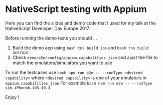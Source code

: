 # NativeScript testing with Appium

Here you can find the slides and demo code that I used for my talk at the NativeScript Developer Day Europe 2017.

Before running the demo tests you should ...

 1. Build the demo app using ```bash tns build ios```  and  ```bash tns build android```
 1. Check ```demo/e2e/config/appium.capabilities.json``` and ajust the file to match the emulators/simulators you want to use
    
To run the testcases use ```bash npm run e2e -- --runType <desired capability>``` where ```<desired capability>``` is one of your emulators in ```appium.capabilities.json```
For example ```bash npm run e2e -- --runType sim.iPhone6.iOS-10.3```


Enjoy !